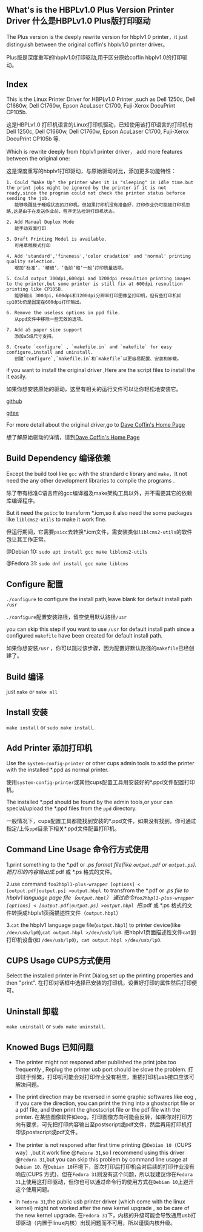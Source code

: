 What's is the HBPLv1.0 Plus Version Printer Driver 什么是HBPLv1.0 Plus版打印驱动
-----
The Plus version is the deeply rewrite version for hbplv1.0 printer，it just distinguish between the original coffin's hbplv1.0 printer driver。

Plus版是深度重写的hbplv1.0打印驱动,用于区分原始coffin hbplv1.0的打印驱动。

Index
-----
This is the Linux Printer Driver for HBPLv1.0 Printer ,such as Dell 1250c, Dell C1660w, Dell C1760w, Epson AcuLaser C1700, Fuji-Xerox DocuPrint CP105b.

这是HBPLv1.0 打印机语言的Linux打印机驱动，已知使用该打印语言的打印机有 Dell 1250c, Dell C1660w, Dell C1760w, Epson AcuLaser C1700, Fuji-Xerox DocuPrint CP105b 等. 

Which is rewrite deeply from hbplv1 printer driver， add more features between the original one:

这是深度重写的hbplv1打印驱动，与原始驱动对比，添加更多功能特性：

```
1. Could "Wake Up" the printer when it is "sleeping" in idle time.but the print jobs might be ignored by the printer if it is not ready,since the program could not check the printer status beforce sending the job.
   能够唤醒处于睡眠状态的打印机。但如果打印机没有准备好，打印作业仍可能被打印机忽略,这是由于在发送作业前，程序无法检测打印机状态。

2. Add Manual Duplex Mode
   能手动双面打印

3. Draft Printing Model is available.
   可用草稿模式打印

4. Add 'standard','fineness','color cradation' and 'normal' printing quality selection.
   增加‘标准’，‘精细’，‘色阶’和‘一般’打印质量选项。

5. Could output 300dpi,600dpi and 1200dpi resoultion printing images to the printer,but some printer is still fix at 600dpi resoultion printing like CP105B.
   能够输出 300dpi，600dpi和1200dpi分辨率打印图像至打印机，但有些打印机如cp105b仍是固定在600dpi打印输出。

6. Remove the useless options in ppd file.
   从ppd文件中移除一些无效的选项。

7. Add a5 paper size support
   添加a5纸尺寸支持。

8. Create `configure` , `makefile.in` and `makefile` for easy configure,install and uninstall.
   创建`configure`,`makefile.in`和`makefile`以更容易配置、安装和卸载。
```
if you want to install the original driver ,Here are the script files to install the it easily.

如果你想安装原始的驱动，这里有相关的运行文件可以让你轻松地安装它。

[github](https://github.com/macos2/HBPLv1.0-Printer-driver)

[gitee](https://gitee.com/macos2/HBPLv1.0-Printer-driver)

For more detail about the original driver,go to [Dave Coffin's Home Page](http://www.dechifro.org/hbpl)

想了解原始驱动的详情，请到[Dave Coffin's Home Page](http://www.dechifro.org/hbpl)

Build Dependency 编译依赖
-----
Except the build tool like `gcc` with the strandard c library and `make`，It not need the any other development libraries to compile the programs .

除了带有标准C语言库的gcc编译器及make架构工具以外，并不需要其它的依赖库编译程序。

But it need the `psicc` to transform *.icm,so it also need the some packages like `liblcms2-utils` to make it work fine.

但运行期间，它需要`psicc`去转换*.icm文件，需安装类似`liblcms2-utils`的软件包让其工作正常。

@Debian 10: `sudo apt install gcc make liblcms2-utils`

@Fedora 31: `sudo dnf install gcc make liblcms`

Configure 配置
-----
`./configure` to configure the install path,leave blank for default install path `/usr`

`./configure`配置安装路径，留空使用默认路径`/usr`

you can skip this step if you want to use `/usr` for default install path since a configured `makefile` have been created for default install path.

如果你想安装`/usr` ，你可以跳过该步骤，因为配置好默认路径的`makefile`已经创建了。

Build 编译
-----
just `make` or `make all`

Install 安装
-----
`make install` or `sudo make install`.

Add Printer 添加打印机
-----
Use the `system-config-printer` or other cups admin tools to add the printer with the installed *.ppd as normal printer.

使用`system-config-printer`或其他cups配置工具用安装好的*.ppd文件配置打印机。

The installed *.ppd should be found by the admin tools,or your can special/upload the *.ppd files from the `ppd` directory.

一般情况下，cups配置工具都能找到安装的*.ppd文件，如果没有找到，你可通过指定/上传`ppd`目录下相关*.ppd文件配置打印机。

Command Line Usage 命令行方式使用
-----
1.print something to the *.pdf or *.ps format file(like `output.pdf` or `output.ps`).
  把打印的内容输出成*.pdf 或 *.ps 格式的文件。

2.use command `foo2hbpl1-plus-wrapper [options] < [output.pdf|output.ps] >output.hbpl `to transfrom the *.pdf or *.ps file to hbplv1 language page file（`output.hbpl`）
  通过命令`foo2hbpl1-plus-wrapper [options] < [output.pdf|output.ps] >output.hbpl `把*.pdf 或 *.ps 格式的文件转换成hbplv1页面描述性文件（`output.hbpl`）

3.`cat` the hbplv1 language page file(`output.hbpl`) to printer device(like `/dev/usb/lp0`),`cat output.hbpl >/dev/usb/lp0`. 
  把hbplv1页面描述性文件`cat`到打印机设备(如 `/dev/usb/lp0`)，`cat output.hbpl >/dev/usb/lp0`.

CUPS Usage CUPS方式使用
-----
Select the installed printer in Print Dialog,set up the printing properties and then "print".
在打印对话框中选择已安装的打印机，设置好打印的属性然后打印便可。

Uninstall 卸载
-----
`make uninstall` or `sudo make uninstall`.

Knowed Bugs 已知问题
-----
* The printer might not responed after published the print jobs too frequently ,  Replug the printer usb port should be slove the problem.
  打印过于频繁，打印机可能会对打印作业没有相应，重插打印机usb接口应该可解决问题。

* The print direction may be reversed in some graphic softwares like eog , if you care the direction, you can print the thing into a ghostscript file or a pdf file, and then print the ghostscript file or the pdf file with the printer.
  在某些图像软件如eog，打印图像方向可能会反转，如果你对打印方向有要求，可先把打印内容输出至postscript或pdf文件，然后再用打印机打印该postscript或pdf文件。

* The printer is not responed after first time printing @`Debian 10`（CUPS way）,but it work fine @`Fedora 31`,so I recommend using this driver @`Fedora 31`,but you can skip this problem by command line usage at `Debian 10`.
  在`Debian 10`环境下，首次打印后打印机会对后续的打印作业没有响应(CUPS 方式)，但在`Fedora 31`则没有这个问题，所以我建议你在`Fedora 31`上使用这打印驱动，但你也可以通过命令行的使用方式在`Debian 10`上避开这个使用问题。

* In `Fedora 31`,the public usb printer driver (which come with the linux kernel) might not worked after the new kernel upgrade , so be care of the new kernel upgrade.
  在`Fedora 31`下，内核的升级可能会导致通用usb打印驱动（内置于linux内核）出现问题而不可用，所以谨慎内核升级。

